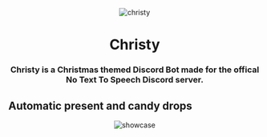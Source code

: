 <p align="center">
   <img src="https://raw.githubusercontent.com/JayyDoesDev/christy/main/.github/assets/christy.png?token=GHSAT0AAAAAACFELDBIVHWATW7M43JOPBJYZJ5LIMA" alt="christy" >
</p>
<h1 align="center">Christy</h1>
<h3 align="center"> Christy is a Christmas themed Discord Bot made for the offical No Text To Speech Discord server.</h3>

<h2>Automatic present and candy drops</h2>
<p align="center">
   <img src="https://github.com/JayyDoesDev/christy/blob/main/.github/assets/Discord_GArwcAEKHt.gif" alt="showcase" >
</p>